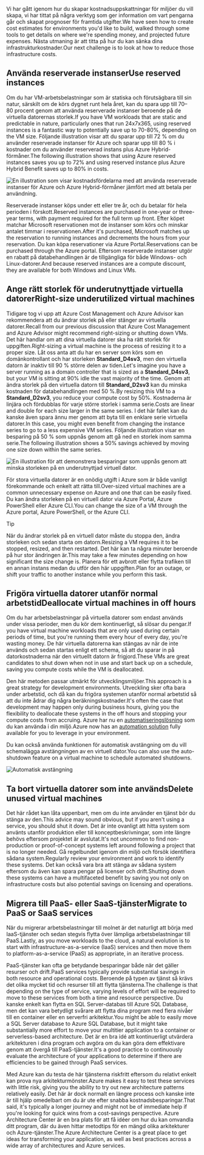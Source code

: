 <span data-ttu-id="5b6c7-101">Vi har gått igenom hur du skapar kostnadsuppskattningar för miljöer du vill skapa, vi har tittat på några verktyg som ger information om vart pengarna går och skapat prognoser för framtida utgifter.</span><span class="sxs-lookup"><span data-stu-id="5b6c7-101">We have seen how to create cost estimates for environments you'd like to build, walked through some tools to get details on where we're spending money, and projected future expenses.</span></span> <span data-ttu-id="5b6c7-102">Nästa utmaning är att titta på hur du kan sänka dina infrastrukturkostnader.</span><span class="sxs-lookup"><span data-stu-id="5b6c7-102">Our next challenge is to look at how to reduce those infrastructure costs.</span></span>

## <a name="use-reserved-instances"></a><span data-ttu-id="5b6c7-103">Använda reserverade instanser</span><span class="sxs-lookup"><span data-stu-id="5b6c7-103">Use reserved instances</span></span>

<span data-ttu-id="5b6c7-104">Om du har VM-arbetsbelastningar som är statiska och förutsägbara till sin natur, särskilt om de körs dygnet runt hela året, kan du spara upp till 70–80 procent genom att använda reserverade instanser beroende på de virtuella datorernas storlek.</span><span class="sxs-lookup"><span data-stu-id="5b6c7-104">If you have VM workloads that are static and predictable in nature, particularly ones that run 24x7x365, using reserved instances is a fantastic way to potentially save up to 70-80%, depending on the VM size.</span></span> <span data-ttu-id="5b6c7-105">Följande illustration visar att du sparar upp till 72 % om du använder reserverade instanser för Azure och sparar upp till 80 % i kostnader om du använder reserverad instans plus Azure Hybrid-förmåner.</span><span class="sxs-lookup"><span data-stu-id="5b6c7-105">The following illustration shows that using Azure reserved instances saves you up to 72% and using reserved instance plus Azure Hybrid Benefit saves up to 80% in costs.</span></span>

![En illustration som visar kostnadsfördelarna med att använda reserverade instanser för Azure och Azure Hybrid-förmåner jämfört med att betala per användning.](../media-drafts/4-savings-coins.png)

<span data-ttu-id="5b6c7-107">Reserverade instanser köps under ett eller tre år, och du betalar för hela perioden i förskott.</span><span class="sxs-lookup"><span data-stu-id="5b6c7-107">Reserved instances are purchased in one-year or three-year terms, with payment required for the full term up front.</span></span> <span data-ttu-id="5b6c7-108">Efter köpet matchar Microsoft reservationen mot de instanser som körs och minskar antalet timmar i reservationen.</span><span class="sxs-lookup"><span data-stu-id="5b6c7-108">After it's purchased, Microsoft matches up the reservation to running instances and decrements the hours from your reservation.</span></span> <span data-ttu-id="5b6c7-109">Du kan köpa reservationer via Azure Portal.</span><span class="sxs-lookup"><span data-stu-id="5b6c7-109">Reservations can be purchased through the Azure portal.</span></span> <span data-ttu-id="5b6c7-110">Eftersom reserverade instanser utgör en rabatt på databehandlingen är de tillgängliga för både Windows- och Linux-datorer.</span><span class="sxs-lookup"><span data-stu-id="5b6c7-110">And because reserved instances are a compute discount, they are available for both Windows and Linux VMs.</span></span>

## <a name="right-size-underutilized-virtual-machines"></a><span data-ttu-id="5b6c7-111">Ange rätt storlek för underutnyttjade virtuella datorer</span><span class="sxs-lookup"><span data-stu-id="5b6c7-111">Right-size underutilized virtual machines</span></span>

<span data-ttu-id="5b6c7-112">Tidigare tog vi upp att Azure Cost Management och Azure Advisor kan rekommendera att du ändrar storlek på eller stänger av virtuella datorer.</span><span class="sxs-lookup"><span data-stu-id="5b6c7-112">Recall from our previous discussion that Azure Cost Management and Azure Advisor might recommend right-sizing or shutting down VMs.</span></span> <span data-ttu-id="5b6c7-113">Det här handlar om att dina virtuella datorer ska ha rätt storlek för uppgiften.</span><span class="sxs-lookup"><span data-stu-id="5b6c7-113">Right-sizing a virtual machine is the process of resizing it to a proper size.</span></span> <span data-ttu-id="5b6c7-114">Låt oss anta att du har en server som körs som en domänkontrollant och har storleken **Standard_D4sv3**, men den virtuella datorn är inaktiv till 90 % större delen av tiden.</span><span class="sxs-lookup"><span data-stu-id="5b6c7-114">Let's imagine you have a server running as a domain controller that is sized as a **Standard_D4sv3**, but your VM is sitting at 90% idle the vast majority of the time.</span></span> <span data-ttu-id="5b6c7-115">Genom att ändra storlek på den virtuella datorn till **Standard_D2sv3** kan du minska kostnaden för databehandlingen med 50 %.</span><span class="sxs-lookup"><span data-stu-id="5b6c7-115">By resizing this VM to a **Standard_D2sv3**, you reduce your compute cost by 50%.</span></span> <span data-ttu-id="5b6c7-116">Kostnaderna är linjära och fördubblas för varje större storlek i samma serie.</span><span class="sxs-lookup"><span data-stu-id="5b6c7-116">Costs are linear and double for each size larger in the same series.</span></span> <span data-ttu-id="5b6c7-117">I det här fallet kan du kanske även spara ännu mer genom att byta till en enklare serie virtuella datorer.</span><span class="sxs-lookup"><span data-stu-id="5b6c7-117">In this case, you might even benefit from changing the instance series to go to a less expensive VM series.</span></span> <span data-ttu-id="5b6c7-118">Följande illustration visar en besparing på 50 % som uppnås genom att gå ned en storlek inom samma serie.</span><span class="sxs-lookup"><span data-stu-id="5b6c7-118">The following illustration shows a 50% savings achieved by moving one size down within the same series.</span></span>

![En illustration för att demonstrera besparingar som uppnås genom att minska storleken på en underutnyttjad virtuell dator.](../media-drafts/4-vm-resize.png)

<span data-ttu-id="5b6c7-120">För stora virtuella datorer är en onödig utgift i Azure som är både vanligt förekommande och enkelt att rätta till.</span><span class="sxs-lookup"><span data-stu-id="5b6c7-120">Over-sized virtual machines are a common unnecessary expense on Azure and one that can be easily fixed.</span></span> <span data-ttu-id="5b6c7-121">Du kan ändra storleken på en virtuell dator via Azure Portal, Azure PowerShell eller Azure CLI.</span><span class="sxs-lookup"><span data-stu-id="5b6c7-121">You can change the size of a VM through the Azure portal, Azure PowerShell, or the Azure CLI.</span></span>

> [!TIP]
> <span data-ttu-id="5b6c7-122">När du ändrar storlek på en virtuell dator måste du stoppa den, ändra storleken och sedan starta om datorn.</span><span class="sxs-lookup"><span data-stu-id="5b6c7-122">Resizing a VM requires it to be stopped, resized, and then restarted.</span></span> <span data-ttu-id="5b6c7-123">Det här kan ta några minuter beroende på hur stor ändringen är.</span><span class="sxs-lookup"><span data-stu-id="5b6c7-123">This may take a few minutes depending on how significant the size change is.</span></span> <span data-ttu-id="5b6c7-124">Planera för ett avbrott eller flytta trafiken till en annan instans medan du utför den här uppgiften.</span><span class="sxs-lookup"><span data-stu-id="5b6c7-124">Plan for an outage, or shift your traffic to another instance while you perform this task.</span></span>

## <a name="deallocate-virtual-machines-in-off-hours"></a><span data-ttu-id="5b6c7-125">Frigöra virtuella datorer utanför normal arbetstid</span><span class="sxs-lookup"><span data-stu-id="5b6c7-125">Deallocate virtual machines in off hours</span></span>

<span data-ttu-id="5b6c7-126">Om du har arbetsbelastningar på virtuella datorer som endast används under vissa perioder, men du kör dem kontinuerligt, så slösar du pengar.</span><span class="sxs-lookup"><span data-stu-id="5b6c7-126">If you have virtual machine workloads that are only used during certain periods of time, but you're running them every hour of every day, you're wasting money.</span></span> <span data-ttu-id="5b6c7-127">De här virtuella datorerna kan stängas av när de inte används och sedan startas enligt ett schema, så att du sparar in på datorkostnaderna när den virtuellt datorn är frigjord.</span><span class="sxs-lookup"><span data-stu-id="5b6c7-127">These VMs are great candidates to shut down when not in use and start back up on a schedule, saving you compute costs while the VM is deallocated.</span></span>

<span data-ttu-id="5b6c7-128">Den här metoden passar utmärkt för utvecklingsmiljöer.</span><span class="sxs-lookup"><span data-stu-id="5b6c7-128">This approach is a great strategy for development environments.</span></span> <span data-ttu-id="5b6c7-129">Utveckling sker ofta bara under arbetstid, och då kan du frigöra systemen utanför normal arbetstid så att du inte ådrar dig några beräkningskostnader.</span><span class="sxs-lookup"><span data-stu-id="5b6c7-129">It's often the case that development may happen only during business hours, giving you the flexibility to deallocate these systems in the off hours and stopping your compute costs from accruing.</span></span> <span data-ttu-id="5b6c7-130">Azure har nu en [automatiseringslösning](https://docs.microsoft.com/azure/automation/automation-solution-vm-management) som du kan använda i din miljö.</span><span class="sxs-lookup"><span data-stu-id="5b6c7-130">Azure now has an [automation solution](https://docs.microsoft.com/azure/automation/automation-solution-vm-management) fully available for you to leverage in your environment.</span></span>

<span data-ttu-id="5b6c7-131">Du kan också använda funktionen för automatisk avstängning om du vill schemalägga avstängningen av en virtuell dator.</span><span class="sxs-lookup"><span data-stu-id="5b6c7-131">You can also use the auto-shutdown feature on a virtual machine to schedule automated shutdowns.</span></span>

![Automatisk avstängning](../media-drafts/4-vm-auto-shutdown.png)

## <a name="delete-unused-virtual-machines"></a><span data-ttu-id="5b6c7-133">Ta bort virtuella datorer som inte används</span><span class="sxs-lookup"><span data-stu-id="5b6c7-133">Delete unused virtual machines</span></span> 

 <span data-ttu-id="5b6c7-134">Det här rådet kan låta uppenbart, men om du inte använder en tjänst bör du stänga av den.</span><span class="sxs-lookup"><span data-stu-id="5b6c7-134">This advice may sound obvious, but if you aren't using a service, you should shut it down.</span></span> <span data-ttu-id="5b6c7-135">Det är inte ovanligt att hitta system som använts utanför produktion eller till konceptbeskrivningar, som inte längre behövs eftersom projektet är avslutat.</span><span class="sxs-lookup"><span data-stu-id="5b6c7-135">It's not uncommon to find non-production or proof-of-concept systems left around following a project that is no longer needed.</span></span> <span data-ttu-id="5b6c7-136">Gå regelbundet igenom din miljö och försök identifiera sådana system.</span><span class="sxs-lookup"><span data-stu-id="5b6c7-136">Regularly review your environment and work to identify these systems.</span></span> <span data-ttu-id="5b6c7-137">Det kan också vara bra att stänga av sådana system eftersom du även kan spara pengar på licenser och drift.</span><span class="sxs-lookup"><span data-stu-id="5b6c7-137">Shutting down these systems can have a multifaceted benefit by saving you not only on infrastructure costs but also potential savings on licensing and operations.</span></span>

## <a name="migrate-to-paas-or-saas-services"></a><span data-ttu-id="5b6c7-138">Migrera till PaaS- eller SaaS-tjänster</span><span class="sxs-lookup"><span data-stu-id="5b6c7-138">Migrate to PaaS or SaaS services</span></span> 

<span data-ttu-id="5b6c7-139">När du migrerar arbetsbelastningar till molnet är det naturligt att börja med IaaS-tjänster och sedan stegvis flytta över lämpliga arbetsbelastningar till PaaS.</span><span class="sxs-lookup"><span data-stu-id="5b6c7-139">Lastly, as you move workloads to the cloud, a natural evolution is to start with infrastructure-as-a-service (IaaS) services and then move them to platform-as-a-service (PaaS) as appropriate, in an iterative process.</span></span>

<span data-ttu-id="5b6c7-140">PaaS-tjänster kan ofta ge betydande besparingar både när det gäller resurser och drift.</span><span class="sxs-lookup"><span data-stu-id="5b6c7-140">PaaS services typically provide substantial savings in both resource and operational costs.</span></span> <span data-ttu-id="5b6c7-141">Beroende på typen av tjänst så krävs det olika mycket tid och resurser till att flytta tjänsterna.</span><span class="sxs-lookup"><span data-stu-id="5b6c7-141">The challenge is that depending on the type of service, varying levels of effort will be required to move to these services from both a time and resource perspective.</span></span> <span data-ttu-id="5b6c7-142">Du kanske enkelt kan flytta en SQL Server-databas till Azure SQL Database, men det kan vara betydligt svårare att flytta dina program med flera nivåer till en container eller en serverfri arkitektur.</span><span class="sxs-lookup"><span data-stu-id="5b6c7-142">You might be able to easily move a SQL Server database to Azure SQL Database, but it might take substantially more effort to move your multitier application to a container or serverless-based architecture.</span></span> <span data-ttu-id="5b6c7-143">Det är en bra idé att kontinuerligt utvärdera arkitekturen i dina program och avgöra om du kan göra dem effektivare genom att övergå till PaaS-tjänster.</span><span class="sxs-lookup"><span data-stu-id="5b6c7-143">It's a good practice to continuously evaluate the architecture of your applications to determine if there are efficiencies to be gained through PaaS services.</span></span>  

<span data-ttu-id="5b6c7-144">Med Azure kan du testa de här tjänsterna riskfritt eftersom du relativt enkelt kan prova nya arkitekturmönster.</span><span class="sxs-lookup"><span data-stu-id="5b6c7-144">Azure makes it easy to test these services with little risk, giving you the ability to try out new architecture patterns relatively easily.</span></span> <span data-ttu-id="5b6c7-145">Det här är dock normalt en längre process och kanske inte är till hjälp omedelbart om du är ute efter snabba kostnadsbesparingar.</span><span class="sxs-lookup"><span data-stu-id="5b6c7-145">That said, it's typically a longer journey and might not be of immediate help if you're looking for quick wins from a cost-savings perspective.</span></span> <span data-ttu-id="5b6c7-146">Azure Architecture Center är en bra plats för att få idéer om hur du kan omvandla ditt program, där du även hittar metodtips för en mängd olika arkitekturer och Azure-tjänster.</span><span class="sxs-lookup"><span data-stu-id="5b6c7-146">The Azure Architecture Center is a great place to get ideas for transforming your application, as well as best practices across a wide array of architectures and Azure services.</span></span> 